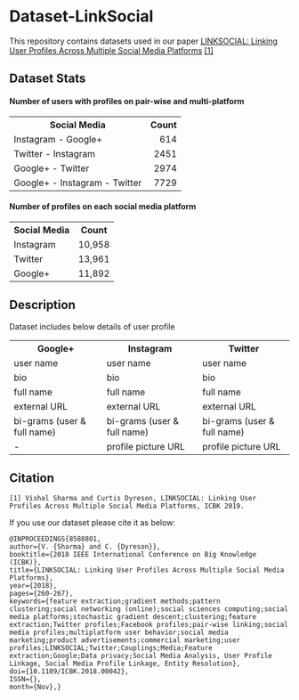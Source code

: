 # Dataset-LinkSocial
This repository contains datasets used in our paper [LINKSOCIAL: Linking User Profiles Across Multiple Social Media Platforms](https://ieeexplore.ieee.org/document/8588801)  [[1]](https://github.com/vishalshar/Dataset-LinkSocial#citation)

## Dataset Stats
#### Number of users with profiles on pair-wise and multi-platform
<table>
  <tbody>
    <tr>
      <th align="center">Social Media</th>
      <th align="center">Count</th>
    </tr>
    <tr>
      <td align="left">Instagram - Google+</td>
      <td align="right">614</td>
    </tr>
    <tr>
      <td align="left">Twitter - Instagram</td>
      <td align="right">2451</td>
    </tr>
    <tr>
      <td align="left">Google+ - Twitter</td>
      <td align="right">2974</td>
    </tr>
    <tr>
      <td align="left">Google+ - Instagram - Twitter</td>
      <td align="right">7729</td>
    </tr>
  </tbody>
</table>

#### Number of profiles on each social media platform
<table>
  <tbody>
    <tr>
      <th align="center">Social Media</th>
      <th align="center">Count</th>
    </tr>
    <tr>
      <td align="left">Instagram</td>
      <td align="right">10,958</td>
    </tr>
    <tr>
      <td align="left">Twitter</td>
      <td align="right">13,961</td>
    </tr>
    <tr>
      <td align="left">Google+</td>
      <td align="right">11,892</td>
    </tr>
</table>

## Description
Dataset includes below details of user profile
<table>
  <tbody>
    <tr>
      <th align="center">Google+</th>
      <th align="center">Instagram</th>
      <th align="center">Twitter</th>
    </tr>
    <tr>
      <td>user name</td>
      <td align="left">user name</td>
      <td align="left">user name</td>
    </tr>
    <tr>
      <td>bio</td>
      <td align="left">bio</td>
      <td align="left">bio</td>
    </tr>
    <tr>
      <td>full name</td>
      <td align="left">full name</td>
      <td align="left">full name</td>
    </tr>
    <tr>
      <td>external URL</td>
      <td align="left">external URL</td>
      <td align="left">external URL</td>
    </tr>
    <tr>
      <td>bi-grams (user & full name)</td>
      <td align="left">bi-grams (user & full name)</td>
      <td align="left">bi-grams (user & full name)</td>
    </tr>
    <tr>
      <td>- </td>
      <td align="left">profile picture URL</td>
      <td align="left">profile picture URL</td>
    </tr>
  </tbody>
</table>

## Citation
```
[1] Vishal Sharma and Curtis Dyreson, LINKSOCIAL: Linking User Profiles Across Multiple Social Media Platforms, ICBK 2019.
```

If you use our dataset please cite it as below:

```
@INPROCEEDINGS{8588801,
author={V. {Sharma} and C. {Dyreson}},
booktitle={2018 IEEE International Conference on Big Knowledge (ICBK)},
title={LINKSOCIAL: Linking User Profiles Across Multiple Social Media Platforms},
year={2018},
pages={260-267},
keywords={feature extraction;gradient methods;pattern clustering;social networking (online);social sciences computing;social media platforms;stochastic gradient descent;clustering;feature extraction;Twitter profiles;Facebook profiles;pair-wise linking;social media profiles;multiplatform user behavior;social media marketing;product advertisements;commercial marketing;user profiles;LINKSOCIAL;Twitter;Couplings;Media;Feature extraction;Google;Data privacy;Social Media Analysis, User Profile Linkage, Social Media Profile Linkage, Entity Resolution},
doi={10.1109/ICBK.2018.00042},
ISSN={},
month={Nov},}
```
